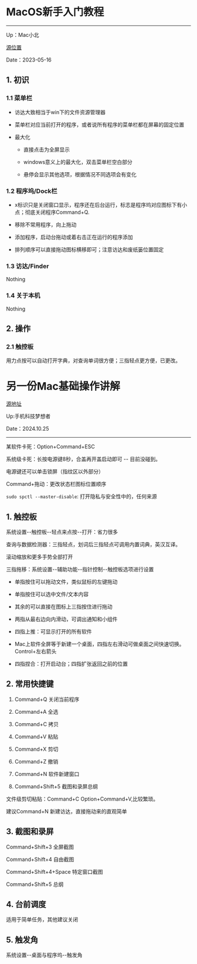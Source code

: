 # MacOS新手入门教程

---

Up：Mac小北

[源位置](https://www.bilibili.com/video/BV1uM411F7Ci?p=1&vd_source=6221163a0ce8d87d3ee621206658632c)

Date：2023-05-16

## 1. 初识

### 1.1 菜单栏

- 访达大致相当于win下的文件资源管理器

- 菜单栏对应当前打开的程序，或者说所有程序的菜单栏都在屏幕的固定位置

- 最大化
  
  - 直接点击为全屏显示
  
  - windows意义上的最大化，双击菜单栏空白部分
  
  - 悬停会显示其他选项，根据情况不同选项会有变化

### 1.2 程序坞/Dock栏

- x标识只是关闭窗口显示，程序还在后台运行，标志是程序坞对应图标下有小点；彻底关闭程序Command+Q.

- 移除不常用程序，向上拖动

- 添加程序，启动台拖动或着右击正在运行的程序添加

- 排列顺序可以直接拖动图标横移即可；注意访达和废纸篓位置固定

### 1.3 访达/Finder

Nothing

### 1.4 关于本机

Nothing

## 2. 操作

### 2.1 触控板

用力点按可以自动打开字典，对查询单词很方便；三指轻点更方便，已更改。



# 另一份Mac基础操作讲解

[源地址](https://www.bilibili.com/video/BV1twszeGEE4/?spm_id_from=333.1007.tianma.4-2-12.click&vd_source=6221163a0ce8d87d3ee621206658632c)

Up:手机科技梦想者

Date：2024.10.25

---

某软件卡死：Option+Command+ESC

系统级卡死：长按电源键8秒，合盖再开盖启动即可 -- 目前没碰到。

电源键还可以单击锁屏（指纹区以外部分）

Command+拖动：更改状态栏图标位置顺序

`sudo spctl --master-disable`: 打开隐私与安全性中的，任何来源



## 1. 触控板

系统设置--触控板--轻点来点按--打开：省力很多

查询与数据检测器：三指轻点，划词后三指轻点可调用内置词典，英汉互译。

滚动缩放和更多手势全部打开

三指拖移：系统设置--辅助功能--指针控制--触控板选项进行设置

- 单指按住可以拖动文件，类似鼠标的左键拖动

- 单指按住可以选中文件/文本内容

- 其余的可以直接在图标上三指按住进行拖动

- 两指从最右边向内滑动，可调出通知和小组件

- 四指上推：可显示打开的所有软件

- Mac上软件全屏等于新建一个桌面，四指左右滑动可做桌面之间快速切换。Control+左右箭头

- 四指捏合：打开启动台；四指扩张返回之前的位置



## 2. 常用快捷键

1. Command+Q 关闭当前程序

2. Command+A 全选

3. Command+C 拷贝

4. Command+V 粘贴

5. Command+X 剪切

6. Command+Z 撤销

7. Command+N 软件新建窗口

8. Command+Shift+5 截图和录屏总纲

文件级剪切粘贴：Command+C Option+Command+V,比较繁琐。

建议Command+N 新建访达，直接拖动来的直观简单



## 3. 截图和录屏

Command+Shift+3 全屏截图

Command+Shift+4 自由截图

Command+Shift+4+Space 特定窗口截图

Command+Shift+5 总纲



## 4. 台前调度

适用于简单任务，其他建议关闭



## 5. 触发角

系统设置--桌面与程序坞--触发角
